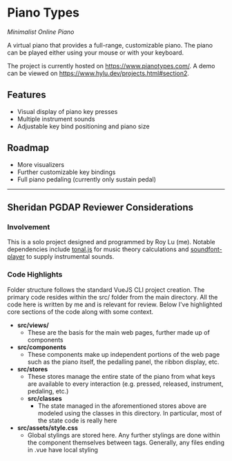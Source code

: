 
# Piano Types

_Minimalist Online Piano_

A virtual piano that provides a full-range, customizable piano. The piano can be played either using your mouse or with your keyboard.

The project is currently hosted on https://www.pianotypes.com/.
A demo can be viewed on https://www.hylu.dev/projects.html#section2.


## Features

- Visual display of piano key presses
- Multiple instrument sounds
- Adjustable key bind positioning and piano size


## Roadmap

- More visualizers
- Further customizable key bindings
- Full piano pedaling (currently only sustain pedal)

---

## Sheridan PGDAP Reviewer Considerations

### Involvement

This is a solo project designed and programmed by Roy Lu (me). Notable dependencies include [tonal.js](https://www.npmjs.com/package/tonal) for music theory calculations and [soundfont-player](https://www.npmjs.com/package/soundfont-player) to supply instrumental sounds.

### Code Highlights

Folder structure follows the standard VueJS CLI project creation. The primary code resides within the src/ folder from the main directory. All the code here is written by me and is relevant for review. Below I've highlighted core sections of the code along with some context.

- **src/views/**
  - These are the basis for the main web pages, further made up of components
- **src/components**
  - These components make up independent portions of the web page such as the piano itself, the pedalling panel, the ribbon display, etc.
- **src/stores**
  - These stores manage the entire state of the piano from what keys are available to every interaction (e.g. pressed, released, instrument, pedaling, etc.)
  -  **src/classes**
     - The state managed in the aforementioned stores above are modeled using the classes in this directory. In particular, most of the state code is really here
- **src/assets/style.css**
  - Global stylings are stored here. Any further stylings are done within the component themselves between <style></style> tags. Generally, any files ending in .vue have local styling

